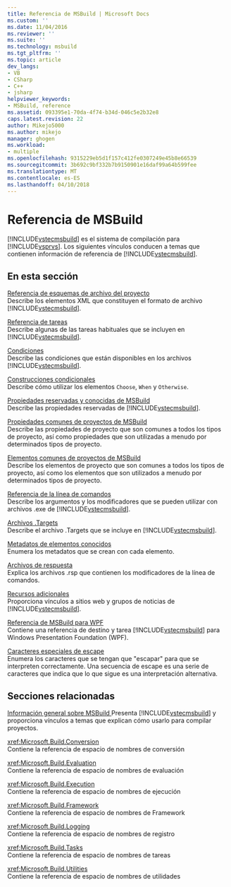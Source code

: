 ```yaml
---
title: Referencia de MSBuild | Microsoft Docs
ms.custom: ''
ms.date: 11/04/2016
ms.reviewer: ''
ms.suite: ''
ms.technology: msbuild
ms.tgt_pltfrm: ''
ms.topic: article
dev_langs:
- VB
- CSharp
- C++
- jsharp
helpviewer_keywords:
- MSBuild, reference
ms.assetid: 093395e1-70da-4f74-b34d-046c5e2b32e8
caps.latest.revision: 22
author: Mikejo5000
ms.author: mikejo
manager: ghogen
ms.workload:
- multiple
ms.openlocfilehash: 9315229eb5d1f157c412fe0307249e45b8e66539
ms.sourcegitcommit: 3b692c9bf332b7b9150901e16daf99a64b599fee
ms.translationtype: MT
ms.contentlocale: es-ES
ms.lasthandoff: 04/10/2018
---
```

# <a name="msbuild-reference"></a>Referencia de MSBuild
[!INCLUDE[vstecmsbuild](../extensibility/internals/includes/vstecmsbuild_md.md)] es el sistema de compilación para [!INCLUDE[vsprvs](../code-quality/includes/vsprvs_md.md)]. Los siguientes vínculos conducen a temas que contienen información de referencia de [!INCLUDE[vstecmsbuild](../extensibility/internals/includes/vstecmsbuild_md.md)].  
  
## <a name="in-this-section"></a>En esta sección  
 [Referencia de esquemas de archivo del proyecto](../msbuild/msbuild-project-file-schema-reference.md)  
 Describe los elementos XML que constituyen el formato de archivo [!INCLUDE[vstecmsbuild](../extensibility/internals/includes/vstecmsbuild_md.md)].  
  
 [Referencia de tareas](../msbuild/msbuild-task-reference.md)  
 Describe algunas de las tareas habituales que se incluyen en [!INCLUDE[vstecmsbuild](../extensibility/internals/includes/vstecmsbuild_md.md)].  
  
 [Condiciones](../msbuild/msbuild-conditions.md)  
 Describe las condiciones que están disponibles en los archivos [!INCLUDE[vstecmsbuild](../extensibility/internals/includes/vstecmsbuild_md.md)].  
  
 [Construcciones condicionales](../msbuild/msbuild-conditional-constructs.md)  
 Describe cómo utilizar los elementos `Choose`, `When` y `Otherwise`.  
  
 [Propiedades reservadas y conocidas de MSBuild](../msbuild/msbuild-reserved-and-well-known-properties.md)  
 Describe las propiedades reservadas de [!INCLUDE[vstecmsbuild](../extensibility/internals/includes/vstecmsbuild_md.md)].  
  
 [Propiedades comunes de proyectos de MSBuild](../msbuild/common-msbuild-project-properties.md)  
 Describe las propiedades de proyecto que son comunes a todos los tipos de proyecto, así como propiedades que son utilizadas a menudo por determinados tipos de proyecto.  
  
 [Elementos comunes de proyectos de MSBuild](../msbuild/common-msbuild-project-items.md)  
 Describe los elementos de proyecto que son comunes a todos los tipos de proyecto, así como los elementos que son utilizados a menudo por determinados tipos de proyecto.  
  
 [Referencia de la línea de comandos](../msbuild/msbuild-command-line-reference.md)  
 Describe los argumentos y los modificadores que se pueden utilizar con archivos .exe de [!INCLUDE[vstecmsbuild](../extensibility/internals/includes/vstecmsbuild_md.md)].  
  
 [Archivos .Targets](../msbuild/msbuild-dot-targets-files.md)  
 Describe el archivo .Targets que se incluye en [!INCLUDE[vstecmsbuild](../extensibility/internals/includes/vstecmsbuild_md.md)].  
  
 [Metadatos de elementos conocidos](../msbuild/msbuild-well-known-item-metadata.md)  
 Enumera los metadatos que se crean con cada elemento.  
  
 [Archivos de respuesta](../msbuild/msbuild-response-files.md)  
 Explica los archivos .rsp que contienen los modificadores de la línea de comandos.  
  
 [Recursos adicionales](../msbuild/additional-resources-for-msbuild.md)  
 Proporciona vínculos a sitios web y grupos de noticias de [!INCLUDE[vstecmsbuild](../extensibility/internals/includes/vstecmsbuild_md.md)].  
  
 [Referencia de MSBuild para WPF](../msbuild/wpf-msbuild-reference.md)  
 Contiene una referencia de destino y tarea [!INCLUDE[vstecmsbuild](../extensibility/internals/includes/vstecmsbuild_md.md)] para Windows Presentation Foundation (WPF).  
  
 [Caracteres especiales de escape](../msbuild/special-characters-to-escape.md)  
 Enumera los caracteres que se tengan que "escapar" para que se interpreten correctamente. Una secuencia de escape es una serie de caracteres que indica que lo que sigue es una interpretación alternativa.  
  
## <a name="related-sections"></a>Secciones relacionadas  
 [Información general sobre MSBuild ](../msbuild/msbuild.md) Presenta [!INCLUDE[vstecmsbuild](../extensibility/internals/includes/vstecmsbuild_md.md)] y proporciona vínculos a temas que explican cómo usarlo para compilar proyectos.  
  
 <xref:Microsoft.Build.Conversion>  
 Contiene la referencia de espacio de nombres de conversión  
  
 <xref:Microsoft.Build.Evaluation>  
 Contiene la referencia de espacio de nombres de evaluación  
  
 <xref:Microsoft.Build.Execution>  
 Contiene la referencia de espacio de nombres de ejecución  
  
 <xref:Microsoft.Build.Framework>  
 Contiene la referencia de espacio de nombres de Framework  
  
 <xref:Microsoft.Build.Logging>  
 Contiene la referencia de espacio de nombres de registro  
  
 <xref:Microsoft.Build.Tasks>  
 Contiene la referencia de espacio de nombres de tareas  
  
 <xref:Microsoft.Build.Utilities>  
 Contiene la referencia de espacio de nombres de utilidades